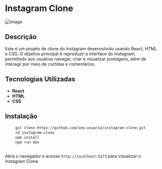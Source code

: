 <h1>Instagram Clone</h1>

![image](https://github.com/moutim/clone-Instagram/assets/88093439/1fd267d6-65fb-4ca5-8529-681b2a55ab1f)

  <h2>Descrição</h2>
  <p>Este é um projeto de clone do Instagram desenvolvido usando React, HTML e CSS. O objetivo principal é reproduzir a interface do Instagram, permitindo aos usuários navegar, criar e visualizar postagens, além de interagir por meio de curtidas e comentários.</p>

  <h2>Tecnologias Utilizadas</h2>
  <ul>
    <li><strong>React</strong></li>
    <li><strong>HTML</strong></li>
    <li><strong>CSS</strong></li>
  </ul>

  <h2>Instalação</h2>
  <pre>
    <code>git clone https://github.com/seu-usuario/instagram-clone.git</code>
    <code>cd instagram-clone</code>
    <code>npm install</code>
    <code>npm run dev</code>
  </pre>
  <p>Abra o navegador e acesse <code>http://localhost:5173</code> para visualizar o Instagram Clone.</p>
